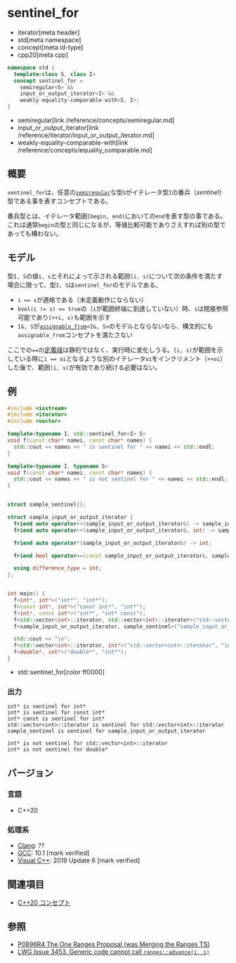 # sentinel_for
* iterator[meta header]
* std[meta namespace]
* concept[meta id-type]
* cpp20[meta cpp]

```cpp
namespace std {
  template<class S, class I>
  concept sentinel_for =
    semiregular<S> &&
    input_or_output_iterator<I> &&
    weakly-equality-comparable-with<S, I>;
}
```
* semiregular[link /reference/concepts/semiregular.md]
* input_or_output_iterator[link /reference/iterator/input_or_output_iterator.md]
* weakly-equality-comparable-with[link /reference/concepts/equality_comparable.md]

## 概要

`sentinel_for`は、任意の[`semiregular`](/reference/concepts/semiregular.md)な型`S`がイテレータ型`I`の番兵（*sentinel*）型である事を表すコンセプトである。

番兵型とは、イテレータ範囲`[begin, end)`においての`end`を表す型の事である。これは通常`begin`の型と同じになるが、等値比較可能でありさえすれば別の型であっても構わない。

## モデル

型`I, S`の値`i, s`とそれによって示される範囲`[i, s)`について次の条件を満たす場合に限って、型`I, S`は`sentinel_for`のモデルである。

- `i == s`が適格である（未定義動作にならない）
- `bool(i != s) == true`の（`i`が範囲終端に到達していない）時、`i`は間接参照可能であり`[++i, s)`も範囲を示す
- `I&, S`が[`assignable_from`](/reference/concepts/assignable_from.md)`<I&, S>`のモデルとならないなら、構文的にも`assignable_from`コンセプトを満たさない

ここでの`==`の[定義域](/reference/concepts.md)は静的ではなく、実行時に変化しうる。`[i, s)`が範囲を示している時に`i == oi`となるような別のイテレータ`oi`をインクリメント（`++oi`）した後で、範囲`[i, s)`が有効であり続ける必要はない。

## 例

```cpp example
#include <iostream>
#include <iterator>
#include <vector>

template<typename I, std::sentinel_for<I> S>
void f(const char* namei, const char* names) {
  std::cout << names << " is sentinel for " << namei << std::endl;
}

template<typename I, typename S>
void f(const char* namei, const char* names) {
  std::cout << names << " is not sentinel for " << namei << std::endl;
}


struct sample_sentinel{};

struct sample_input_or_output_iterator {
  friend auto operator++(sample_input_or_output_iterator&) -> sample_input_or_output_iterator&;
  friend auto operator++(sample_input_or_output_iterator&, int) -> sample_input_or_output_iterator;

  friend auto operator*(sample_input_or_output_iterator&) -> int;

  friend bool operator==(const sample_input_or_output_iterator&, sample_sentinel);

  using difference_type = int;
};


int main() {
  f<int*, int*>("int*", "int*");
  f<const int*, int*>("const int*", "int*");
  f<int*, const int*>("int*", "int* const");
  f<std::vector<int>::iterator, std::vector<int>::iterator>("std::vector<int>::iterator", "std::vector<int>::iterator");
  f<sample_input_or_output_iterator, sample_sentinel>("sample_input_or_output_iterator", "sample_sentinel");

  std::cout << "\n";
  f<std::vector<int>::iterator, int*>("std::vector<int>::iterator", "int*");
  f<double*, int*>("double*", "int*");
}
```
* std::sentinel_for[color ff0000]

### 出力
```
int* is sentinel for int*
int* is sentinel for const int*
int* const is sentinel for int*
std::vector<int>::iterator is sentinel for std::vector<int>::iterator
sample_sentinel is sentinel for sample_input_or_output_iterator

int* is not sentinel for std::vector<int>::iterator
int* is not sentinel for double*
```

## バージョン
### 言語
- C++20

### 処理系
- [Clang](/implementation.md#clang): ??
- [GCC](/implementation.md#gcc): 10.1 [mark verified]
- [Visual C++](/implementation.md#visual_cpp): 2019 Update 6 [mark verified]

## 関連項目

- [C++20 コンセプト](/lang/cpp20/concepts.md)

## 参照

- [P0896R4 The One Ranges Proposal (was Merging the Ranges TS)](http://www.open-std.org/jtc1/sc22/wg21/docs/papers/2018/p0896r4.pdf)
- [LWG Issue 3453. Generic code cannot call `ranges::advance(i, s)`](https://cplusplus.github.io/LWG/issue3453)
